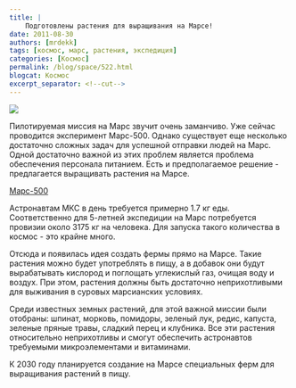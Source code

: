 ```yaml
---
title: |
    Подготовлены растения для выращивания на Марсе!
date: 2011-08-30
authors: [mrdekk]
tags: [космос, марс, растения, экспедиция]
categories: [Космос]
permalink: /blog/space/522.html
blogcat: Космос
excerpt_separator: <!--cut-->
---
```



![](http://itw66.ru/uploads/images/00/00/01/2011/08/30/a7c16d.jpg)


Пилотируемая миссия на Марс звучит очень заманчиво. Уже сейчас проводится эксперимент Марс-500. Однако существует еще несколько достаточно сложных задач для успешной отправки людей на Марс. Одной достаточно важной из этих проблем является проблема обеспечения персонала питанием. Есть и предполагаемое решение - предлагается выращивать растения на Марсе.


<!--cut-->

[Марс-500](http://mars500.imbp.ru/index_r.html)

Астронавтам МКС в день требуется примерно 1.7 кг еды. Соответственно для 5-летней экспедиции на Марс потребуется провизии около 3175 кг на человека. Для запуска такого количества в космос - это крайне много. 

Отсюда и появилась идея создать фермы прямо на Марсе. Такие растения можно будет употреблять в пищу, а в добавок они будут вырабатывать кислород и поглощать углекислый газ, очищая воду и воздух. При этом, растения должны быть достаточно неприхотливыми для выживания в суровых марсианских условиях. 

Среди известных земных растений, для этой важной миссии были отобраны: шпинат, морковь, помидоры, зеленый лук, редис, капуста, зеленые пряные травы, сладкий перец и клубника. Все эти растения относительно неприхотливы и смогут обеспечить астронавтов требуемыми микроэлементами и витаминами. 

К 2030 году планируется создание на Марсе специальных ферм для выращивания растений в пищу.
